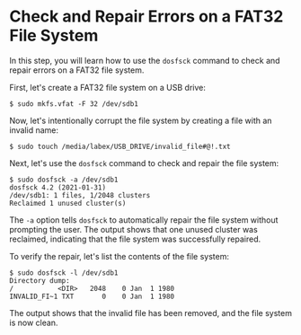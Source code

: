 # Check and Repair Errors on a FAT32 File System

In this step, you will learn how to use the `dosfsck` command to check and repair errors on a FAT32 file system.

First, let's create a FAT32 file system on a USB drive:

```
$ sudo mkfs.vfat -F 32 /dev/sdb1
```

Now, let's intentionally corrupt the file system by creating a file with an invalid name:

```
$ sudo touch /media/labex/USB_DRIVE/invalid_file#@!.txt
```

Next, let's use the `dosfsck` command to check and repair the file system:

```
$ sudo dosfsck -a /dev/sdb1
dosfsck 4.2 (2021-01-31)
/dev/sdb1: 1 files, 1/2048 clusters
Reclaimed 1 unused cluster(s)
```

The `-a` option tells `dosfsck` to automatically repair the file system without prompting the user. The output shows that one unused cluster was reclaimed, indicating that the file system was successfully repaired.

To verify the repair, let's list the contents of the file system:

```
$ sudo dosfsck -l /dev/sdb1
Directory dump:
/           <DIR>   2048    0 Jan  1 1980
INVALID_FI~1 TXT       0    0 Jan  1 1980
```

The output shows that the invalid file has been removed, and the file system is now clean.
